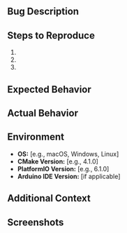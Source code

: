 ## Bug Description
<!-- A clear and concise description of what the bug is -->

## Steps to Reproduce
1. 
2. 
3. 

## Expected Behavior
<!-- What you expected to happen -->

## Actual Behavior
<!-- What actually happened -->

## Environment
- **OS:** [e.g., macOS, Windows, Linux]
- **CMake Version:** [e.g., 4.1.0]
- **PlatformIO Version:** [e.g., 6.1.0]
- **Arduino IDE Version:** [if applicable]

## Additional Context
<!-- Any other context about the problem -->

## Screenshots
<!-- If applicable, add screenshots to help explain your problem -->
